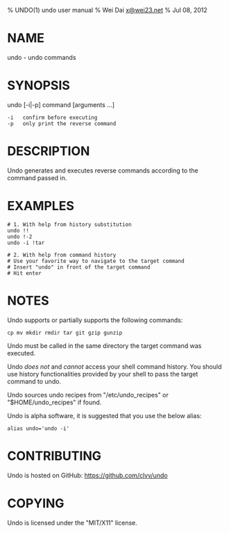 % UNDO(1) undo user manual
% Wei Dai <x@wei23.net>
% Jul 08, 2012

# NAME

undo - undo commands

# SYNOPSIS

undo [-i|-p] command [arguments ...]

    -i   confirm before executing
    -p   only print the reverse command

# DESCRIPTION

Undo generates and executes reverse commands according to the command passed
in.

# EXAMPLES

    # 1. With help from history substitution
    undo !!
    undo !-2
    undo -i !tar

    # 2. With help from command history
    # Use your favorite way to navigate to the target command
    # Insert "undo" in front of the target command
    # Hit enter

# NOTES

Undo supports or partially supports the following commands:

    cp mv mkdir rmdir tar git gzip gunzip

Undo must be called in the same directory the target command was executed.

Undo *does not* and *cannot* access your shell command history. You should use
history functionalities provided by your shell to pass the target command to
undo.

Undo sources undo recipes from "/etc/undo_recipes" or "$HOME/undo_recipes" if
found.

Undo is alpha software, it is suggested that you use the below alias:

    alias undo='undo -i'

# CONTRIBUTING

Undo is hosted on GitHub: https://github.com/clvv/undo

# COPYING

Undo is licensed under the "MIT/X11" license.

